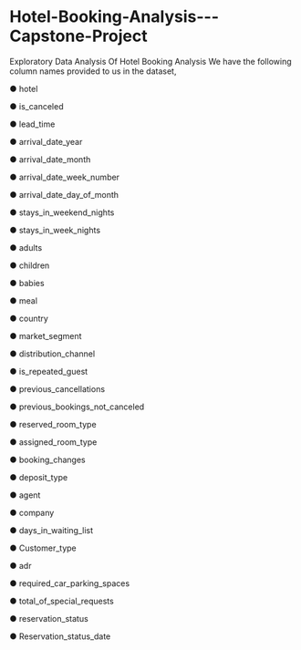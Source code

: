 # Hotel-Booking-Analysis---Capstone-Project
Exploratory Data Analysis Of Hotel Booking Analysis
We have the following column names provided to us in the dataset,

●	hotel

●	is_canceled

●	lead_time

●	arrival_date_year

●	arrival_date_month

●	arrival_date_week_number

●	arrival_date_day_of_month

●	stays_in_weekend_nights

●	stays_in_week_nights

●	adults

●	children

●	babies

●	meal

●	country

●	market_segment

●	distribution_channel

●	is_repeated_guest

●	previous_cancellations

●	previous_bookings_not_canceled

●	reserved_room_type

●	assigned_room_type

●	booking_changes

●	deposit_type

●	agent

●	company

●	days_in_waiting_list

●	Customer_type

●	adr

●	required_car_parking_spaces

●	total_of_special_requests

●	reservation_status

●	Reservation_status_date

